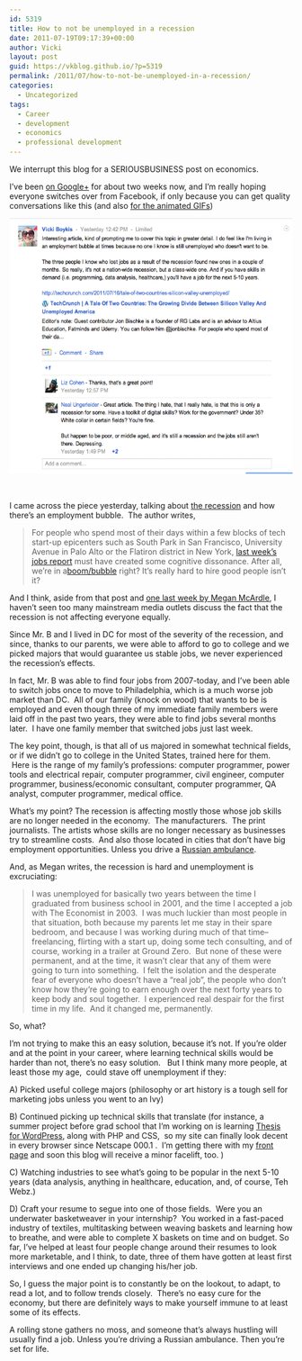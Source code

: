 ```yaml
---
id: 5319
title: How to not be unemployed in a recession
date: 2011-07-19T09:17:39+00:00
author: Vicki
layout: post
guid: https://vkblog.github.io/?p=5319
permalink: /2011/07/how-to-not-be-unemployed-in-a-recession/
categories:
  - Uncategorized
tags:
  - Career
  - development
  - economics
  - professional development
---
```

We interrupt this blog for a SERIOUSBUSINESS post on economics.

I&#8217;ve been <a href="https://plus.google.com/u/0/109559468956003699562/" target="_blank">on Google+</a> for about two weeks now, and I&#8217;m really hoping everyone switches over from Facebook, if only because you can get quality conversations like this (and also <a href="http://techplugged.com/2011/07/11/google-plus-supports-animated-gif%E2%80%99s-takes-back-to-geocities-era/" target="_blank">for the animated GIFs</a>)

<p style="text-align: center;">
  <a href="https://raw.githubusercontent.com/vkblog/vkblog.github.io/master/public/img/2011/07/Screen-shot-2011-07-19-at-8.34.08-AM.png"><img class="aligncenter size-full wp-image-5325" title="Screen shot 2011-07-19 at 8.34.08 AM" src="https://raw.githubusercontent.com/vkblog/vkblog.github.io/master/public/img/2011/07/Screen-shot-2011-07-19-at-8.34.08-AM.png" alt="" width="550" height="454" /></a>
</p>

&nbsp;

I came across the piece yesterday, talking about <a href="http://techcrunch.com/2011/07/16/tale-of-two-countries-silicon-valley-unemployed/" target="_blank">the recession</a> and how there&#8217;s an employment bubble.  The author writes,

> For people who spend most of their days within a few blocks of tech start-up epicenters such as South Park in San Francisco, University Avenue in Palo Alto or the Flatiron district in New York, <a href="http://www.bls.gov/news.release/empsit.nr0.htm" target="_blank">last week’s jobs report</a> must have created some cognitive dissonance. After all, we’re in a[boom/bubble](http://techcrunch.com/2011/07/15/bubble-debate-kedrosky-wadhwa/) right? It’s really hard to hire good people isn’t it?

And I think, aside from that post and <a href="http://www.theatlantic.com/business/archive/2011/07/why-unemployment-matters/241658/" target="_blank">one last week by Megan McArdle</a>, I haven&#8217;t seen too many mainstream media outlets discuss the fact that the recession is not affecting everyone equally.

Since Mr. B and I lived in DC for most of the severity of the recession, and since, thanks to our parents, we were able to afford to go to college and we picked majors that would guarantee us stable jobs, we never experienced the recession&#8217;s effects.

In fact, Mr. B was able to find four jobs from 2007-today, and I&#8217;ve been able to switch jobs once to move to Philadelphia, which is a much worse job market than DC.  All of our family (knock on wood) that wants to be is employed and even though three of my immediate family members were laid off in the past two years, they were able to find jobs several months later.  I have one family member that switched jobs just last week.

The key point, though, is that all of us majored in somewhat technical fields, or if we didn&#8217;t go to college in the United States, trained here for them.  Here is the range of my family&#8217;s professions: computer programmer, power tools and electrical repair, computer programmer, civil engineer, computer programmer, business/economic consultant, computer programmer, QA analyst, computer programmer, medical office.

What&#8217;s my point? The recession is affecting mostly those whose job skills are no longer needed in the economy.  The manufacturers.  The print journalists. The artists whose skills are no longer necessary as businesses try to streamline costs.  And also those located in cities that don&#8217;t have big employment opportunities. Unless you drive a <a href="https://vkblog.github.io/2011/04/26/a-guide-to-questionable-russian-careers-or-seryozha-that-guy-with-the-ambulance/" target="_blank">Russian ambulance</a>.

And, as Megan writes, the recession is hard and unemployment is excruciating:

> I was unemployed for basically two years between the time I graduated from business school in 2001, and the time I accepted a job with The Economist in 2003.  I was much luckier than most people in that situation, both because my parents let me stay in their spare bedroom, and because I was working during much of that time&#8211;freelancing, flirting with a start up, doing some tech consulting, and of course, working in a trailer at Ground Zero.  But none of these were permanent, and at the time, it wasn&#8217;t clear that any of them were going to turn into something.  I felt the isolation and the desperate fear of everyone who doesn&#8217;t have a &#8220;real job&#8221;, the people who don&#8217;t know how they&#8217;re going to earn enough over the next forty years to keep body and soul together.  I experienced real despair for the first time in my life.  And it changed me, permanently.

So, what?

I&#8217;m not trying to make this an easy solution, because it&#8217;s not. If you&#8217;re older and at the point in your career, where learning technical skills would be harder than not, there&#8217;s no easy solution.   But I think many more people, at least those my age,  could stave off unemployment if they:

A) Picked useful college majors (philosophy or art history is a tough sell for marketing jobs unless you went to an Ivy)
  
B) Continued picking up technical skills that translate (for instance, a summer project before grad school that I&#8217;m working on is learning <a href="http://diythemes.com/" target="_blank">Thesis for WordPress</a>, along with PHP and CSS,  so my site can finally look decent in every browser since Netscape 000.1 .  I&#8217;m getting there with my <a href="http://www.vickiboykis.com" target="_blank">front page</a> and soon this blog will receive a minor facelift, too. )
  
C) Watching industries to see what&#8217;s going to be popular in the next 5-10 years (data analysis, anything in healthcare, education, and, of course, Teh Webz.)
  
D) Craft your resume to segue into one of those fields.  Were you an underwater basketweaver in your internship?  You worked in a fast-paced industry of textiles, multitasking between weaving baskets and learning how to breathe, and were able to complete X baskets on time and on budget. So far, I&#8217;ve helped at least four people change around their resumes to look more marketable, and I think, to date, three of them have gotten at least first interviews and one ended up changing his/her job.

So, I guess the major point is to constantly be on the lookout, to adapt, to read a lot, and to follow trends closely.  There&#8217;s no easy cure for the economy, but there are definitely ways to make yourself immune to at least some of its effects.

A rolling stone gathers no moss, and someone that&#8217;s always hustling will usually find a job. Unless you&#8217;re driving a Russian ambulance. Then you&#8217;re set for life.

&nbsp;

&nbsp;

&nbsp;